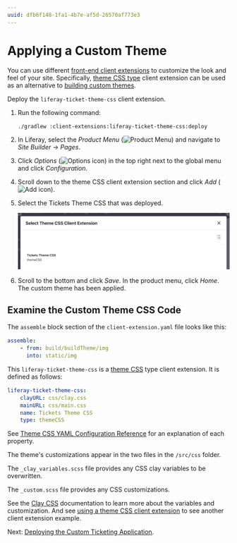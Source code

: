 ```yaml
---
uuid: dfb6f148-1fa1-4b7e-af5d-26570af773e3
---
```

# Applying a Custom Theme

You can use different [front-end client extensions](../../building-applications/client-extensions/front-end-client-extensions.md) to customize the look and feel of your site. Specifically, [theme CSS type](../../building-applications/client-extensions/front-end-client-extensions.md#theme-css-client-extensions) client extension can be used as an alternative to [building custom themes](../../site-building/site-appearance/themes/introduction-to-themes.md).

Deploy the `liferay-ticket-theme-css` client extension.

1. Run the following command:

   ```bash
   ./gradlew :client-extensions:liferay-ticket-theme-css:deploy
   ```

1. In Liferay, select the _Product Menu_ (![Product Menu](../../images/icon-product-menu.png)) and navigate to _Site Builder_ &rarr; _Pages_.

1. Click _Options_ (![Options icon](../../images/icon-options.png)) in the top right next to the global menu and click _Configuration_.

1. Scroll down to the theme CSS client extension section and click _Add_ (![Add icon](../../images/icon-plus.png)). 

1. Select the Tickets Theme CSS that was deployed. 

   ![Select the ticket theme css client extension.](./applying-a-custom-theme/images/01.png)

1. Scroll to the bottom and click _Save_. In the product menu, click _Home_. The custom theme has been applied.

## Examine the Custom Theme CSS Code

The `assemble` block section of the `client-extension.yaml` file looks like this:

```yaml
assemble:
    - from: build/buildTheme/img
      into: static/img
```

This `liferay-ticket-theme-css` is a [theme CSS](../../building-applications/client-extensions/front-end-client-extensions.md#theme-css-client-extensions) type client extension. It is defined as follows:

```yaml
liferay-ticket-theme-css:
    clayURL: css/clay.css
    mainURL: css/main.css
    name: Tickets Theme CSS
    type: themeCSS
```

See [Theme CSS YAML Configuration Reference](../../building-applications/client-extensions/front-end-client-extensions/theme-css-yaml-configuration-reference.md) for an explanation of each property.

The theme's customizations appear in the two files in the `/src/css` folder. 

The `_clay_variables.scss` file provides any CSS clay variables to be overwritten.

The `_custom.scss` file provides any CSS customizations.

See the [Clay CSS](https://clayui.com/docs/css/index.html) documentation to learn more about the variables and customization. And see [using a theme CSS client extension](../../building-applications/client-extensions/front-end-client-extensions/tutorials/using-a-theme-css-client-extension.md) to see another client extension example.

Next: [Deploying the Custom Ticketing Application](./deploying-a-custom-application.md).
